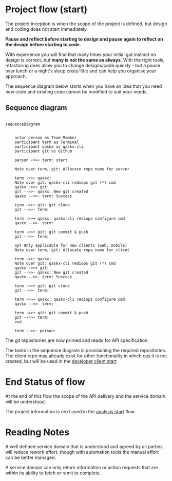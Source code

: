# Project flow (start)

The project inception is when the scope of the project is
defined, but design and coding does not start immediately.

**Pause and reflect before starting to design and pause again
to reflect on the design before starting to code.**

With experience you will find that many times your initial gut instinct
on design is correct, but **many is not the same as always**.  With the right
tools, refactoring does allow you to change designs/code quickly - but a 
pause over lunch or a night's sleep  costs little and can help
you organise your approach.

The sequence diagram below starts when you have an idea that you need
new code and existing code cannot be modified to suit your needs.

## Sequence diagram

```mermaid

sequenceDiagram


    actor person as Team Member
    participant term as Terminal
    participant qaskx as qaskx-cli
    participant git as Github

    person ->>+ term: start

    Note over term, git: Allocate repo name for server

    term ->>+ qaskx: 
    Note over git: qaskx-cli rediops git (*) cmd
    qaskx ->>+ git: 
    git -->>- qaskx: New git created
    qaskx -->>- term: Success

    term ->>+ git: git clone
    git -->>- term: 

    term ->>+ qaskx: qaskx-cli rediops configure cmd
    qaskx -->>- term: 

    term ->>+ git: git commit & push
    git -->>- term: 

    opt Only applicable for new clients (web, mobile)
    Note over term, git: Allocate repo name for client

    term ->>+ qaskx: 
    Note over git: qaskx-cli rediops git (*) cmd
    qaskx ->>+ git: 
    git -->>- qaskx: New git created
    qaskx -->>- term: Success

    term ->>+ git: git clone
    git -->>- term: 

    term ->>+ qaskx: qaskx-cli rediops configure cmd
    qaskx -->>- term: 

    term ->>+ git: git commit & push
    git -->>- term: 
    end

    term -->>- person: 

```

The git repositories are now primed and ready for API specification.

The tasks in the sequence diagram is provisioning the required repositories.  
The client repo may already exist for other functionality in which cas it is not
created, but will be used in the [developer client start](developer_client_start.md)

# End Status of flow

At the end of this flow the scope of the API delivery and the service domain
will be understood.

The project information is next used in the 
[analysis start](analysis_start.md) flow.

# Reading Notes

A well defined service domain that is understood and agreed by all parties
will reduce rework effort, though with automation tools the manual effort
can be better managed.

A service domain can only return information or action requests that are 
within its ability to fetch or remit to complete.
